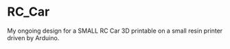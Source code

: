 # RC_Car
My ongoing design for a SMALL RC Car 3D printable on a small resin printer driven by Arduino.
